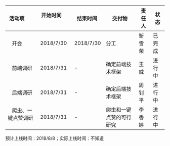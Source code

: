 | 活动项        | 开始时间          | 结束时间  | 交付物 | 责任人 | 状态 |
| ------------- |----------| -----|-----|-----|-----|
|    开会   | 2018/7/30 | 2018/7/30 | 分工 |靳雪荣 |已完成 |
|    前端调研   | 2018/7/31 | - | 确定前端技术框架 |王威 |进行中 |
|    后端调研   | 2018/7/31 | - | 确定后端技术框架 |周钊平 |进行中 |
|    爬虫、一键点赞调研   | 2018/7/31 | - | 爬虫和一键点赞的可行研究 |李香婷 |进行中 |
预计上线时间：2018/8/8；实际上线时间：不知道